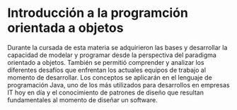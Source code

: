# Introducción a la programción orientada a objetos 
Durante la cursada de esta materia se adquirieron las bases y desarrollar la capacidad de modelar y programar desde la perspectiva del paradigma orientado a objetos. También se permitió comprender y analizar los diferentes desafíos que enfrentan los actuales equipos de trabajo al momento de desarrollar.  Los conceptos se aplicarán en el lenguaje de programación Java, uno de los más utilizados para desarrollos en empresas IT hoy en día y el conocimiento de patrones de diseño que resultan fundamentales al momento de diseñar un software.
